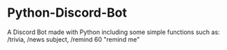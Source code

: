 # Python-Discord-Bot
A Discord Bot made with Python including some simple functions such as: /trivia, /news subject, /remind 60 "remind me"
